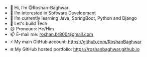 - 👋 Hi, I’m @Roshan-Baghwar
- 👀 I’m interested in Software Development
- 🌱 I’m currently learning Java, SpringBoot, Python and Django
- 💞️ Let's build Tech
- 😄 Pronouns: He/Him
- 📫 E-mail me: roshan.br800@gmail.com
- ⚡ My main GitHub account: https://github.com/RoshanBaghwar
- ❄️ My GitHub hosted portfolio: https://roshanbaghwar.github.io

<!---
Roshan-Baghwar/Roshan-Baghwar is a ✨ special ✨ repository because its `README.md` (this file) appears on your GitHub profile.
You can click the Preview link to take a look at your changes.
--->
